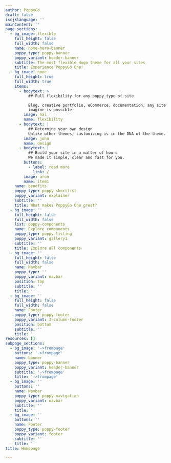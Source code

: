 ```yaml
---
author: PoppyGo
draft: false
iscjklanguage: ''
mainContent: ''
page_sections:
  - bg_image: flexible
    full_height: false
    full_width: false
    name: home-hero-banner
    poppy_type: poppy-banner
    poppy_variant: header-banner
    subtitle: The most flexible Hugo theme for all your sites
    title: Experience PoppyGo One!
  - bg_image: none
    full_height: true
    full_width: true
    items:
      - bodytext: >
          ## Full flexibility for any poppy_type of site

          Blog, creative portfolio, eCommerce, documentation, any site you can
          imagine is possible
        image: hal
        name: flexibility
      - bodytext: |
          ## Determine your own design
          Unlike other themes, customizing is in the DNA of the theme.
        image: john
        name: design
      - bodytext: |
          ## Build your site in a matter of hours
          We made it simple, clear and fast for you.
        buttons:
          - label: read more
            link: /
        image: aron
        name: item1
    name: benefits
    poppy_type: poppy-shortlist
    poppy_variant: explainer
    subtitle: ''
    title: What makes PoppyGo One great?
  - bg_image: ''
    full_height: false
    full_width: false
    list: poppy-components
    name: Explore components
    poppy_type: poppy-listing
    poppy_variant: gallery1
    subtitle: ''
    title: Explore all components
  - bg_image: ''
    full_height: false
    full_width: false
    name: Navbar
    poppy_type: ''
    poppy_variant: navbar
    position: top
    subtitle: ''
    title: ''
  - bg_image: ''
    full_height: false
    full_width: false
    name: Footer
    poppy_type: poppy-footer
    poppy_variant: 3-column-footer
    position: bottom
    subtitle: ''
    title: ''
resources: []
subpage_sections:
  - bg_image: '->frompage'
    buttons: '->frompage'
    name: banner
    poppy_type: poppy-banner
    poppy_variant: header-banner
    subtitle: '->frompage'
    title: '->frompage'
  - bg_image: ''
    buttons: ''
    name: Navbar
    poppy_type: poppy-navigation
    poppy_variant: navbar
    subtitle: ''
    title: ''
  - bg_image: ''
    buttons: ''
    name: Footer
    poppy_type: poppy-footer
    poppy_variant: footer
    subtitle: ''
    title: ''
title: Homepage

---
```

